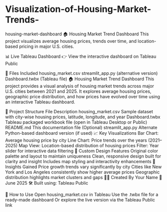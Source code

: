 # Visualization-of-Housing-Market-Trends-



housing-market-dashboard
🏠 Housing Market Trend Dashboard
This project visualizes average housing prices, trends over time, and location-based pricing in major U.S. cities.

📊 Live Tableau Dashboard
👉 View the interactive dashboard on Tableau Public

📁 Files Included
housing_market.csv
streamlit_app.py (alternative version)
Dashboard.twbx (Tableau file)
🏠 Housing Market Trend Dashboard
This project provides a visual analysis of housing market trends across major U.S. cities between 2021 and 2025. It explores average housing prices, geographic price distribution, and how prices have evolved over time using an interactive Tableau dashboard.

📁 Project Structure
File	Description
housing_market.csv	Sample dataset with city-wise housing prices, latitude, longitude, and year
Dashboard.twbx	Tableau packaged workbook file (open in Tableau Desktop or Public)
README.md	This documentation file
(Optional) streamlit_app.py	Alternate Python-based dashboard version (if used)
📈 Key Visualizations
Bar Chart: Average housing price by city
Line Chart: Price trends over the years (2021–2025)
Map View: Location-based distribution of housing prices
Filter: Year slider for interactive data filtering
🎨 Custom Design Features
Original color palette and layout to maintain uniqueness
Clean, responsive design built for clarity and insight
Includes map styling and interactivity enhancements
🧠 Insights Gained
Price growth trends vary significantly by city
Cities like New York and Los Angeles consistently show higher average prices
Geographic distribution highlights market clusters and gaps
👩‍💻 Created By
Your Name
📅 June 2025
🛠️ Built using: Tableau Public

📌 How to Use
Open housing_market.csv in Tableau
Use the .twbx file for a ready-made dashboard
Or explore the live version via the Tableau Public link
